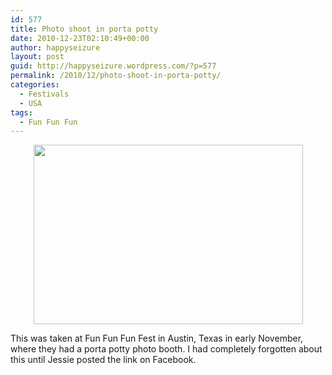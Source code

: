 ```yaml
---
id: 577
title: Photo shoot in porta potty
date: 2010-12-23T02:10:49+00:00
author: happyseizure
layout: post
guid: http://happyseizure.wordpress.com/?p=577
permalink: /2010/12/photo-shoot-in-porta-potty/
categories:
  - Festivals
  - USA
tags:
  - Fun Fun Fun
---
```

<p style="text-align:center;">
  <a href="http://img.photobucket.com/albums/v236/mikezero/north%20america%202010%20and%20beyond/5165038411_dc7e6fd5bc_b.jpg"><img class="aligncenter" title="Fun Fun Fun Fest 2010" src="http://img.photobucket.com/albums/v236/mikezero/north%20america%202010%20and%20beyond/5165038411_dc7e6fd5bc_b.jpg" alt="" width="431" height="287" /></a>
</p>

<p style="text-align:left;">
  This was taken at Fun Fun Fun Fest in Austin, Texas in early November, where they had a porta potty photo booth. I had completely forgotten about this until Jessie posted the link on Facebook.
</p>